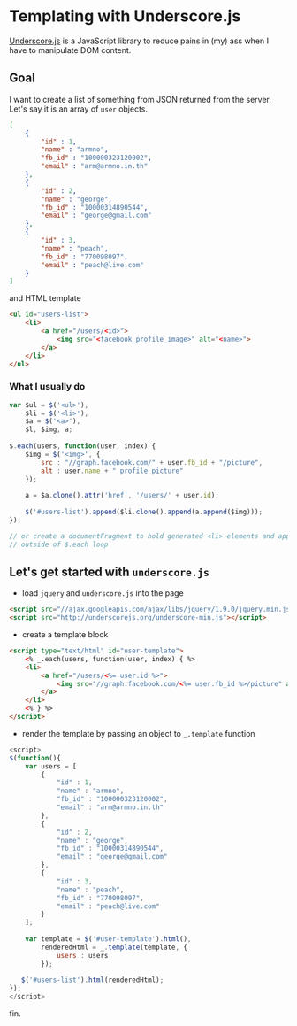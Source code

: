 # Templating with Underscore.js

[Underscore.js](http://underscorejs.com) is a JavaScript library to reduce pains in (my) ass when I have to manipulate DOM content.

## Goal

I want to create a list of something from JSON returned from the server. Let's say it is an array of `user` objects.

```json
[
	{
    	"id" : 1,
        "name" : "armno",
        "fb_id" : "100000323120002",
        "email" : "arm@armno.in.th"
	},
	{
    	"id" : 2,
        "name" : "george",
        "fb_id" : "10000314890544",
        "email" : "george@gmail.com"
    },
    {
    	"id" : 3,
        "name" : "peach",
        "fb_id" : "770098097",
        "email" : "peach@live.com"
    }
]
```

and HTML template

```html
<ul id="users-list">
	<li>
    	<a href="/users/<id>">
        	<img src="<facebook_profile_image>" alt="<name>">
        </a>
    </li>
</ul>
```

### What I usually do

```javascript
var $ul = $('<ul>'),
	$li = $('<li>'),
    $a = $('<a>'),
    $l, $img, a;
    
$.each(users, function(user, index) {
	$img = $('<img>', {
    	src : "//graph.facebook.com/" + user.fb_id + "/picture",
        alt : user.name + " profile picture"
    });
    
    a = $a.clone().attr('href', '/users/' + user.id);
    
    $('#users-list').append($li.clone().append(a.append($img)));
});

// or create a documentFragment to hold generated <li> elements and append to $('#users-list')
// outside of $.each loop
```

## Let's get started with `underscore.js`

- load `jquery` and `underscore.js` into the page

```html
<script src="//ajax.googleapis.com/ajax/libs/jquery/1.9.0/jquery.min.js"></script>
<script src="http://underscorejs.org/underscore-min.js"></script>
```

- create a template block

```html
<script type="text/html" id="user-template">
	<% _.each(users, function(user, index) { %>
    <li>
    	<a href="/users/<%= user.id %>">
        	<img src="//graph.facebook.com/<%= user.fb_id %>/picture" alt="<%= user.name %> profile picture">
        </a>
    </li>
   	<% } %> 
</script>
```

- render the template by passing an object to `_.template` function

```javascript
<script>
$(function(){
	var users = [
		{
    		"id" : 1,
	        "name" : "armno",
	        "fb_id" : "100000323120002",
	        "email" : "arm@armno.in.th"
		},
		{
	    	"id" : 2,
	        "name" : "george",
    	    "fb_id" : "10000314890544",
    	    "email" : "george@gmail.com"
	    },
	    {
    		"id" : 3,
        	"name" : "peach",
	        "fb_id" : "770098097",
    	    "email" : "peach@live.com"
	    }
	];
    
	var template = $('#user-template').html(),
    	renderedHtml = _.template(template, {
        	users : users
        });
        
   $('#users-list').html(renderedHtml);
});
</script>
```

fin.

